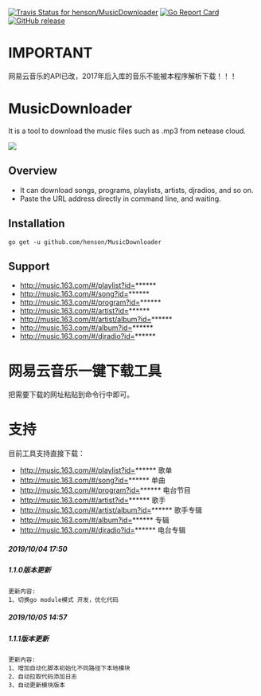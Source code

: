 [![Travis Status for henson/MusicDownloader](https://travis-ci.org/henson/MusicDownloader.svg?branch=master)](https://travis-ci.org/henson/MusicDownloader) [![Go Report Card](https://goreportcard.com/badge/github.com/henson/MusicDownloader)](https://goreportcard.com/report/github.com/henson/MusicDownloader) [![GitHub release](https://img.shields.io/github/release/henson/MusicDownloader.svg)](https://github.com/henson/MusicDownloader/releases/tag/v1.0)

# IMPORTANT

网易云音乐的API已改，2017年后入库的音乐不能被本程序解析下载！！！

# MusicDownloader 

It is a tool to download the music files such as .mp3 from netease cloud.

![](screen.gif)

## Overview

- It can download songs, programs, playlists, artists, djradios, and so on.
- Paste the URL address directly in command line, and waiting.

## Installation

```
go get -u github.com/henson/MusicDownloader
```

## Support

- http://music.163.com/#/playlist?id=******
- http://music.163.com/#/song?id=******
- http://music.163.com/#/program?id=******
- http://music.163.com/#/artist?id=******
- http://music.163.com/#/artist/album?id=******
- http://music.163.com/#/album?id=******
- http://music.163.com/#/djradio?id=******


# 网易云音乐一键下载工具

把需要下载的网址粘贴到命令行中即可。

# 支持

目前工具支持直接下载：

- http://music.163.com/#/playlist?id=****** 歌单
- http://music.163.com/#/song?id=****** 单曲
- http://music.163.com/#/program?id=****** 电台节目  
- http://music.163.com/#/artist?id=****** 歌手
- http://music.163.com/#/artist/album?id=****** 歌手专辑
- http://music.163.com/#/album?id=****** 专辑
- http://music.163.com/#/djradio?id=****** 电台专辑

##### 2019/10/04 17:50
##### 1.1.0版本更新
```
更新内容:
1、切换go module模式 开发，优化代码
```
##### 2019/10/05 14:57
##### 1.1.1版本更新
```
更新内容:
1、增加自动化脚本初始化不同路径下本地模块
2、自动拉取代码添加日志
3、自动更新模块版本
